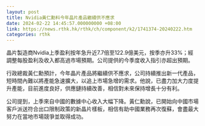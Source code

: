 ```yaml
---
layout: post
title: Nvidia黃仁勳料今年晶片產品繼續供不應求
date: 2024-02-22 14:45:57.000000000 +08:00
link: https://news.rthk.hk/rthk/ch/component/k2/1741374-20240222.htm
categories: rthk
---
```


晶片製造商Nvidia上季盈利按年急升近7.7倍至122.9億美元，按季亦升33%；經調整每股盈利及收入都高過市場預期。公司提供的今季度收入指引亦超出預期。

行政總裁黃仁勳預計，今年晶片產品將繼續供不應求，公司持續推出新一代產品，短時間內難以將產能急速擴大，以追上市場急增的需求。他說，已盡力加大力度提升產能，目前進度良好，供應鏈持續改善，相信對未來保持增長十分有利。

公司提到，上季來自中國的數據中心收入大幅下降。黃仁勳說，已開始向中國市場客戶派送符合出口限制政策的新晶片樣板，相信有助中國業務再次復蘇，會盡最大努力在當地市場競爭並取得成功。
